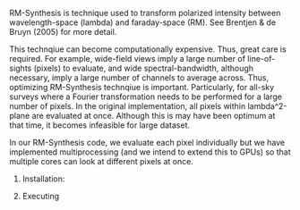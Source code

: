 RM-Synthesis is technique used to transform polarized intensity between wavelength-space (lambda) and faraday-space (RM). See Brentjen & de Bruyn (2005) for more detail. 

This technqiue can become computationally expensive. Thus, great care is required. For example, wide-field views imply a large number of line-of-sights (pixels) to evaluate, and wide spectral-bandwidth, although necessary, imply a large number of channels to average across. Thus, optimizing RM-Synthesis technqiue is important. Particularly, for all-sky surveys where a Fourier transformation needs to be performed for a large number of pixels.
In the original implementation, all pixels within lambda^2-plane are evaluated at once. Although this is may have been optimum at that time, it becomes infeasible for large dataset.

In our RM-Synthesis code, we evaluate each pixel individually but we have implemented multiprocessing (and we intend to extend this to GPUs) so that multiple cores can look at different pixels at once.

1. Installation:







2. Executing

